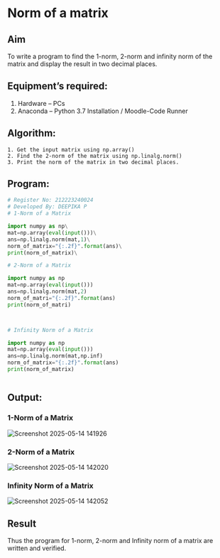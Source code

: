 # Norm of a matrix
## Aim
To write a program to find the 1-norm, 2-norm and infinity norm of the matrix and display the result in two decimal places.
## Equipment’s required:
1.	Hardware – PCs
2.	Anaconda – Python 3.7 Installation / Moodle-Code Runner
## Algorithm:
	1. Get the input matrix using np.array()   
    2. Find the 2-norm of the matrix using np.linalg.norm()
	3. Print the norm of the matrix in two decimal places.
## Program:
```Python
# Register No: 212223240024
# Developed By: DEEPIKA P
# 1-Norm of a Matrix

import numpy as np\
mat=np.array(eval(input()))\
ans=np.linalg.norm(mat,1)\
norm_of_matrix="{:.2f}".format(ans)\
print(norm_of_matrix)\

# 2-Norm of a Matrix

import numpy as np
mat=np.array(eval(input()))
ans=np.linalg.norm(mat,2)
norm_of_matri="{:.2f}".format(ans)
print(norm_of_matri)



# Infinity Norm of a Matrix

import numpy as np
mat=np.array(eval(input()))
ans=np.linalg.norm(mat,np.inf)
norm_of_matrix="{:.2f}".format(ans)
print(norm_of_matrix)



```
## Output:
### 1-Norm of a Matrix
![Screenshot 2025-05-14 141926](https://github.com/user-attachments/assets/89b8cc98-5ccd-4628-a80c-b329038bd260)

### 2-Norm of a Matrix
![Screenshot 2025-05-14 142020](https://github.com/user-attachments/assets/8c06a345-cb37-4c50-a5ce-13d5309c7412)

### Infinity Norm of a Matrix
![Screenshot 2025-05-14 142052](https://github.com/user-attachments/assets/395a7436-d859-4cbe-9eae-11803e6b485f)


## Result
Thus the program for 1-norm, 2-norm and Infinity norm of a matrix are written and verified.
